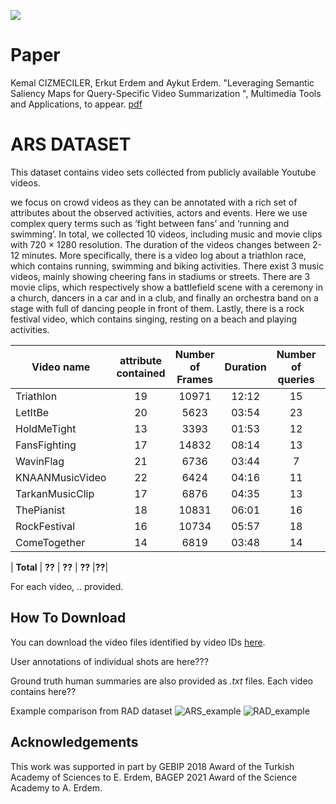 ![](teaserV8.png)

# Paper
Kemal CIZMECILER, Erkut Erdem and Aykut Erdem. "Leveraging Semantic Saliency Maps for Query-Specific Video Summarization ", Multimedia Tools and Applications, to appear.
[pdf](https://vision.cs.hacettepe.edu.tr/publication/fulltext/?.pdf)

# ARS DATASET
This dataset contains video sets collected from publicly available Youtube videos. 

we focus on crowd videos as they can be annotated with a rich set of attributes about the observed activities, actors and events. Here we use complex query terms such as ‘fight between fans’ and ‘running and swimming’. In total, we collected 10 videos, including music and movie clips with 720 × 1280 resolution. The duration of the videos changes
between 2-12 minutes. More specifically, there is a video log about a triathlon race, which contains running, swimming and biking activities. There exist 3 music videos, mainly showing cheering fans in stadiums or streets. There are 3 movie clips, which respectively show a battlefield scene with a ceremony in a church, dancers in a car and in a club, and finally an orchestra band on a stage with full of dancing people in front of them. Lastly, there is a rock festival video, which contains singing, resting on a beach and playing activities.



| Video name | attribute contained | Number of Frames | Duration | Number of queries | Shots Contained 
|-------------|:---------------:|:--------------------:|:----------------:|:----------------:|:----------------:|
| Triathlon   | 19            | 10971                  | 12:12            |15|  82|
| LetItBe   | 20              | 5623                  | 03:54            |23|  75|
| HoldMeTight   | 13              | 3393                  | 01:53            |12| 37|
| FansFighting   | 17             | 14832                  | 08:14            |13|  48|
| WavinFlag   | 21             | 6736                  | 03:44            |7|  45|
| KNAANMusicVideo   | 22             | 6424                  | 04:16            |11|  70|
| TarkanMusicClip   | 17             | 6876                  | 04:35            |13| 81|
| ThePianist   | 18             | 10831                  | 06:01            |16|  59|
| RockFestival   | 16             | 10734                  | 05:57            |18|  42|
| ComeTogether   | 14             | 6819                  | 03:48            |14|  38|

| **Total**   | **??**         | **??**             | **??**       |**??**|

For each video, .. provided.

## How To Download

You can download the video files identified by video IDs [here](??).





 

User annotations of individual shots are here???

Ground truth human summaries are also provided as *.txt* files. Each video contains here??

Example comparison from RAD dataset
![ARS_example](https://user-images.githubusercontent.com/2372136/125176190-35671400-e1da-11eb-9243-128a4fe4a4b5.png)
![RAD_example](https://user-images.githubusercontent.com/2372136/125176191-36984100-e1da-11eb-8788-4c309c2d2c27.png)





## Acknowledgements

This work was supported in part by GEBIP 2018 Award of the Turkish Academy of Sciences to E. Erdem, BAGEP 2021 Award of the Science Academy to A. Erdem.
